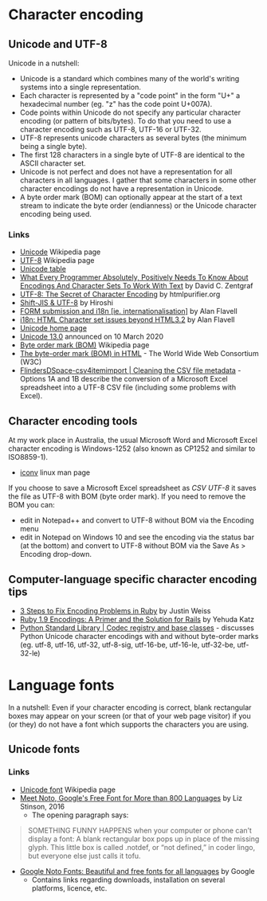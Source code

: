 # Character encoding

## Unicode and UTF-8

Unicode in a nutshell:
- Unicode is a standard which combines many of the world's writing
  systems into a single representation.
- Each character is represented by a "code point" in the form "U+"
  a hexadecimal number (eg. "z" has the code point U+007A).
- Code points within Unicode do not specify any particular character
  encoding (or pattern of bits/bytes). To do that you need to use a
  character encoding such as UTF-8, UTF-16 or UTF-32.
- UTF-8 represents unicode characters as several bytes (the minimum
  being a single byte).
- The first 128 characters in a single byte of UTF-8 are identical
  to the ASCII character set.
- Unicode is not perfect and does not have a representation for all
  characters in all languages. I gather that some characters in some
  other character encodings do not have a representation in Unicode.
- A byte order mark (BOM) can optionally appear at the start of a
  text stream to indicate the byte order (endianness) or the
  Unicode character encoding being used.

### Links
- [Unicode](https://en.wikipedia.org/wiki/Unicode) Wikipedia page
- [UTF-8](https://en.wikipedia.org/wiki/UTF-8) Wikipedia page
- [Unicode table](http://unicode-table.com/en/)
- [What Every Programmer Absolutely, Positively Needs To Know About Encodings And Character Sets To Work With Text](http://kunststube.net/encoding/) by David C. Zentgraf
- [UTF-8: The Secret of Character Encoding](http://htmlpurifier.org/docs/enduser-utf8.html) by htmlpurifier.org
- [Shift-JIS & UTF-8](http://david.latapie.name/blog/shift-jis-utf-8/) by Hiroshi
- [FORM submission and i18n [ie. internationalisation]](http://www.alanflavell.org.uk/charset/form-i18n.html) by Alan Flavell
- [i18n: HTML Character set issues beyond HTML3.2](http://www.alanflavell.org.uk/charset/index.html) by Alan Flavell
- [Unicode home page](https://home.unicode.org/)
- [Unicode 13.0](http://www.unicode.org/versions/Unicode13.0.0/) announced on 10 March 2020
- [Byte order mark (BOM)](https://en.wikipedia.org/wiki/Byte_order_mark) Wikipedia page
- [The byte-order mark (BOM) in HTML](https://www.w3.org/International/questions/qa-byte-order-mark) - The World Wide Web Consortium (W3C)
- [FlindersDSpace-csv4itemimport | Cleaning the CSV file metadata](https://github.com/grantj-re3/FlindersDSpace-csv4itemimport#cleaning-the-csv-file-metadata) - Options
  1A and 1B describe the conversion of a Microsoft Excel spreadsheet into a UTF-8 CSV file (including some problems with Excel).

## Character encoding tools

At my work place in Australia, the usual Microsoft Word and
Microsoft Excel character encoding is Windows-1252 (also
known as CP1252 and similar to ISO8859-1).

- [iconv](http://linux.die.net/man/1/iconv) linux man page

If you choose to save a Microsoft Excel spreadsheet as
*CSV UTF-8* it saves the file as UTF-8 with BOM (byte order
mark). If you need to remove the BOM you can:
- edit in Notepad++ and convert to UTF-8 without BOM via the Encoding menu
- edit in Notepad on Windows 10 and see the encoding via the status bar
  (at the bottom) and convert to UTF-8 without BOM via the Save As >
  Encoding drop-down.

## Computer-language specific character encoding tips
- [3 Steps to Fix Encoding Problems in Ruby](http://www.justinweiss.com/articles/3-steps-to-fix-encoding-problems-in-ruby/) by Justin Weiss
- [Ruby 1.9 Encodings: A Primer and the Solution for Rails](http://yehudakatz.com/2010/05/05/ruby-1-9-encodings-a-primer-and-the-solution-for-rails/) by Yehuda Katz
- [Python Standard Library | Codec registry and base classes](https://docs.python.org/3/library/codecs.html#encodings-and-unicode) - discusses
  Python Unicode character encodings with and without byte-order marks (eg. utf-8, utf-16, utf-32, utf-8-sig, utf-16-be, utf-16-le, utf-32-be, utf-32-le)

# Language fonts

In a nutshell: Even if your character encoding is correct, blank
rectangular boxes may appear on your screen (or that of your web
page visitor) if you (or they) do not have a font which supports
the characters you are using.

## Unicode fonts

### Links
- [Unicode font](https://en.wikipedia.org/wiki/Unicode_font) Wikipedia page
- [Meet Noto, Google's Free Font for More than 800 Languages](https://www.wired.com/2016/10/meet-noto-googles-free-font-800-languages/) by Liz Stinson, 2016
  * The opening paragraph says:

> SOMETHING FUNNY HAPPENS when your computer or phone can’t
> display a font: A blank rectangular box pops up in place of
> the missing glyph. This little box is called .notdef, or
> “not defined,” in coder lingo, but everyone else just calls
> it tofu.

- [Google Noto Fonts: Beautiful and free fonts for all languages](https://www.google.com/get/noto/) by Google
  * Contains links regarding downloads, installation on several platforms, licence, etc.


